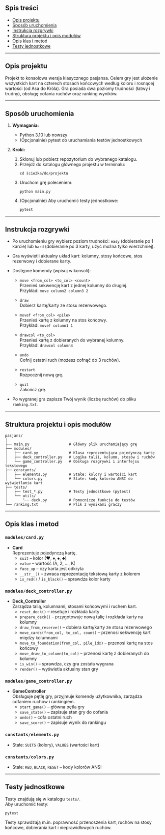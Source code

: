 
## Spis treści
- [Opis projektu](#opis-projektu)
- [Sposób uruchomienia](#sposób-uruchomienia)
- [Instrukcja rozgrywki](#instrukcja-rozgrywki)
- [Struktura projektu i opis modułów](#struktura-projektu-i-opis-modułów)
- [Opis klas i metod](#opis-klas-i-metod)
- [Testy jednostkowe](#testy-jednostkowe)

---

## Opis projektu

Projekt to konsolowa wersja klasycznego pasjansa. Celem gry jest ułożenie wszystkich kart na czterech stosach końcowych według koloru i rosnącej wartości (od Asa do Króla). Gra posiada dwa poziomy trudności (łatwy i trudny), obsługę cofania ruchów oraz ranking wyników.

---

## Sposób uruchomienia

1. **Wymagania:**
   - Python 3.10 lub nowszy
   - (Opcjonalnie) pytest do uruchamiania testów jednostkowych

2. **Kroki:**
   1. Sklonuj lub pobierz repozytorium do wybranego katalogu.
   2. Przejdź do katalogu głównego projektu w terminalu:
      ```
      cd ścieżka/do/projektu
      ```
   3. Uruchom grę poleceniem:
      ```
      python main.py
      ```
   4. (Opcjonalnie) Aby uruchomić testy jednostkowe:
      ```
      pytest
      ```

---

## Instrukcja rozgrywki

- Po uruchomieniu gry wybierz poziom trudności: `easy` (dobieranie po 1 karcie) lub `hard` (dobieranie po 3 karty, użyć można tylko wierzchniej).
- Gra wyświetli aktualny układ kart: kolumny, stosy końcowe, stos rezerwowy i dobierane karty.
- Dostępne komendy (wpisuj w konsoli):

  - `move <from_col> <to_col> <count>`  
    Przenieś sekwencję kart z jednej kolumny do drugiej.  
    Przykład: `move column2 column3 2`

  - `draw`  
    Dobierz kartę/karty ze stosu rezerwowego.

  - `movef <from_col> <pile>`  
    Przenieś kartę z kolumny na stos końcowy.  
    Przykład: `movef column1 1`

  - `drawcol <to_col>`  
    Przenieś kartę z dobieranych do wybranej kolumny.  
    Przykład: `drawcol column4`

  - `undo`  
    Cofnij ostatni ruch (możesz cofnąć do 3 ruchów).

  - `restart`  
    Rozpocznij nową grę.

  - `quit`  
    Zakończ grę.

- Po wygranej gra zapisze Twój wynik (liczbę ruchów) do pliku `ranking.txt`.

---

## Struktura projektu i opis modułów

```
pasjans/
│
├── main.py                  # Główny plik uruchamiający grę
├── modules/
│   ├── card.py              # Klasa reprezentująca pojedynczą kartę
│   ├── deck_controller.py   # Logika talii, kolumn, stosów i ruchów
│   └── game_controller.py   # Obsługa rozgrywki i interfejsu tekstowego
├── constants/
│   ├── elements.py          # Stałe: kolory i wartości kart
│   └── colors.py            # Stałe: kody kolorów ANSI do wyświetlania kart
├── tests/
│   ├── test_*.py            # Testy jednostkowe (pytest)
│   └── utils/
│       └── deck.py          # Pomocnicze funkcje do testów
└── ranking.txt              # Plik z wynikami graczy
```

---

## Opis klas i metod

### `modules/card.py`
- **Card**  
  Reprezentuje pojedynczą kartę.  
  - `suit` – kolor (♥, ♦, ♠, ♣)
  - `value` – wartość (A, 2, ..., K)
  - `face_up` – czy karta jest odkryta
  - `__str__()` – zwraca reprezentację tekstową karty z kolorem
  - `is_red()` / `is_black()` – sprawdza kolor karty

### `modules/deck_controller.py`
- **Deck_Controller**  
  Zarządza talią, kolumnami, stosami końcowymi i ruchem kart.
  - `reset_deck()` – resetuje i rozkłada karty
  - `prepare_deck()` – przygotowuje nową talię i rozkłada karty na kolumny
  - `draw_from_reserve()` – dobiera kartę/karty ze stosu rezerwowego
  - `move_cards(from_col, to_col, count)` – przenosi sekwencję kart między kolumnami
  - `move_to_foundation(from_col, pile_idx)` – przenosi kartę na stos końcowy
  - `move_draw_to_column(to_col)` – przenosi kartę z dobieranych do kolumny
  - `is_win()` – sprawdza, czy gra została wygrana
  - `render()` – wyświetla aktualny stan gry

### `modules/game_controller.py`
- **GameController**  
  Obsługuje pętlę gry, przyjmuje komendy użytkownika, zarządza cofaniem ruchów i rankingiem.
  - `start_game()` – główna pętla gry
  - `save_state()` – zapisuje stan gry do cofania
  - `undo()` – cofa ostatni ruch
  - `save_score()` – zapisuje wynik do rankingu

### `constants/elements.py`
- Stałe: `SUITS` (kolory), `VALUES` (wartości kart)

### `constants/colors.py`
- Stałe: `RED`, `BLACK`, `RESET` – kody kolorów ANSI

---

## Testy jednostkowe

Testy znajdują się w katalogu `tests/`.  
Aby uruchomić testy:
```
pytest
```
Testy sprawdzają m.in. poprawność przenoszenia kart, ruchów na stosy końcowe, dobierania kart i nieprawidłowych ruchów.


